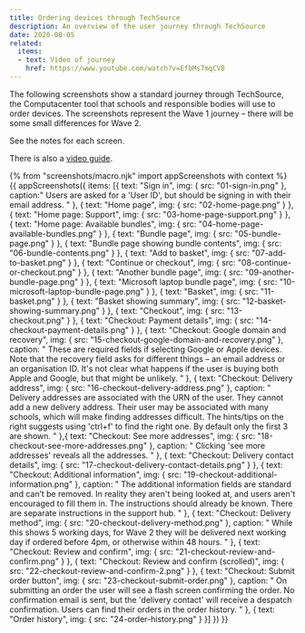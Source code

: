 ```yaml
---
title: Ordering devices through TechSource
description: An overview of the user journey through TechSource
date: 2020-08-05
related:
  items:
  - text: Video of journey
    href: https://www.youtube.com/watch?v=EfbMs7mqCV8
---
```


The following screenshots show a standard journey through TechSource, the Computacenter tool that schools and responsible bodies will use to order devices. The screenshots represent the Wave 1 journey – there will be some small differences for Wave 2.

See the notes for each screen.

There is also a [video guide](https://www.youtube.com/watch?v=EfbMs7mqCV8).

{% from "screenshots/macro.njk" import appScreenshots with context %}
{{ appScreenshots({
  items: [{
      text: "Sign in",
      img: { src: "01-sign-in.png" },
      caption:"
Users are asked for a 'User ID', but should be signing in with their email address.
      "
    }, {
      text: "Home page",
      img: { src: "02-home-page.png" }
    }, {
      text: "Home page: Support",
      img: { src: "03-home-page-support.png" }
    }, {
      text: "Home page: Available bundles",
      img: { src: "04-home-page-available-bundles.png" }
    }, {
      text: "Bundle page",
      img: { src: "05-bundle-page.png" }
    }, {
      text: "Bundle page showing bundle contents",
      img: { src: "06-bundle-contents.png" }
    }, {
      text: "Add to basket",
      img: { src: "07-add-to-basket.png" }
    }, {
      text: "Continue or checkout",
      img: { src: "08-continue-or-checkout.png" }
    }, {
      text: "Another bundle page",
      img: { src: "09-another-bundle-page.png" }
    }, {
      text: "Microsoft laptop bundle page",
      img: { src: "10-microsoft-laptop-bundle-page.png" }
    }, {
      text: "Basket",
      img: { src: "11-basket.png" }
    }, {
      text: "Basket showing summary",
      img: { src: "12-basket-showing-summary.png" }
    }, {
      text: "Checkout",
      img: { src: "13-checkout.png" }
    }, {
      text: "Checkout: Payment details",
      img: { src: "14-checkout-payment-details.png" }
    }, {
      text: "Checkout: Google domain and recovery",
      img: { src: "15-checkout-google-domain-and-recovery.png" },
      caption: "
These are required fields if selecting Google or Apple devices. Note that the recovery field asks for different things – an email address or an organisation ID. It's not clear what happens if the user is buying both Apple and Google, but that might be unlikely.
      "
    }, {
      text: "Checkout: Delivery address",
      img: { src: "16-checkout-delivery-address.png" },
      caption: "
Delivery addresses are associated with the URN of the user. They cannot add a new delivery address. Their user may be associated with many schools, which will make finding addresses difficult. The hints/tips on the right suggests using 'ctrl+f' to find the right one. By default only the first 3 are shown.
      "
    },{
      text: "Checkout: See more addresses",
      img: { src: "18-checkout-see-more-addresses.png" },
      caption: "
Clicking 'see more addresses' reveals all the addresses.
      "
    }, {
      text: "Checkout: Delivery contact details",
      img: { src: "17-checkout-delivery-contact-details.png" }
    }, {
      text: "Checkout: Additional information",
      img: { src: "19-checkout-additional-information.png" },
      caption: "
The additional information fields are standard and can’t be removed. In reality they aren't being looked at, and users aren't encouraged to fill them in. The instructions should already be known. There are separate instructions in the support hub.
      "
    }, {
      text: "Checkout: Delivery method",
      img: { src: "20-checkout-delivery-method.png" },
      caption: "
While this shows 5 working days, for Wave 2 they will be delivered next working day if ordered before 4pm, or otherwise within 48 hours.
      "
    }, {
      text: "Checkout: Review and confirm",
      img: { src: "21-checkout-review-and-confirm.png" }
    }, {
      text: "Checkout: Review and confirm (scrolled)",
      img: { src: "22-checkout-review-and-confirm-2.png" }
    }, {
      text: "Checkout: Submit order button",
      img: { src: "23-checkout-submit-order.png" },
      caption: "
On submitting an order the user will see a flash screen confirming the order. No confirmation email is sent, but the 'delivery contact' will receive a despatch confirmation. Users can find their orders in the order history.
      "
    }, {
      text: "Order history",
      img: { src: "24-order-history.png" }
    }]
}) }}
